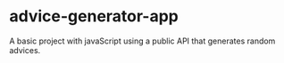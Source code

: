 # advice-generator-app
A basic project with javaScript using a public API that generates random advices.
